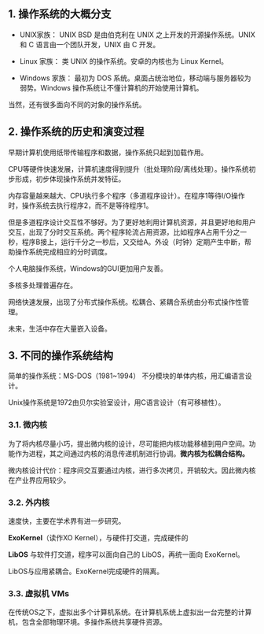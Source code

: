 ## 1. 操作系统的大概分支

- UNIX家族： UNIX BSD 是由伯克利在 UNIX 之上开发的开源操作系统。UNIX 和 C 语言由一个团队开发，UNIX 由 C 开发。

- Linux 家族： 类 UNIX 的操作系统。安卓的内核也为 Linux Kernel。

- Windows 家族： 最初为 DOS 系统。桌面占统治地位，移动端与服务器较为弱势。Windows 操作系统让不懂计算机的开始使用计算机。

当然，还有很多面向不同的对象的操作系统。

## 2. 操作系统的历史和演变过程

早期计算机使用纸带传输程序和数据，操作系统只起到加载作用。

CPU等硬件快速发展，计算机速度得到提升（批处理阶段/离线处理）。操作系统初步形成，初步体现操作系统并发特征。

内存容量越来越大、CPU执行多个程序（多道程序设计）。在程序1等待I/O操作时，操作系统去执行程序2，而不是等待程序1。

但是多道程序设计交互性不够好。为了更好地利用计算机资源，并且更好地和用户交互，出现了分时交互系统。两个程序轮流占用资源，比如程序A占用千分之一秒，程序B接上，运行千分之一秒后，又交给A。外设（时钟）定期产生中断，帮助操作系统完成相应的分时调度。

个人电脑操作系统，Windows的GUI更加用户友善。

多核多处理普遍存在。

网络快速发展，出现了分布式操作系统。松耦合、紧耦合系统由分布式操作性管理。

未来，生活中存在大量嵌入设备。

## 3. 不同的操作系统结构

简单的操作系统：MS-DOS（1981~1994）
不分模块的单体内核，用汇编语言设计。

Unix操作系统是1972由贝尔实验室设计，用C语言设计（有可移植性）。

### 3.1. 微内核

为了将内核尽量小巧，提出微内核的设计，尽可能把内核功能移植到用户空间。功能作为进程，其之间通过内核的消息传递机制进行协调。**微内核为松耦合结构。**

微内核设计代价：程序间交互要通过内核，进行多次拷贝，开销较大。因此微内核在产业界应用较少。

### 3.2. 外内核

速度快，主要在学术界有进一步研究。

**ExoKernel**（读作XO Kernel），与硬件打交道，完成硬件的

**LibOS** 与软件打交道，程序可以面向自己的 LibOS，再统一面向 ExoKernel。

LibOS与应用紧耦合。ExoKernel完成硬件的隔离。

### 3.3. 虚拟机 VMs

在传统OS之下，虚拟出多个计算机系统。在计算机系统上虚拟出一台完整的计算机，包含全部物理环境。多操作系统共享硬件资源。



